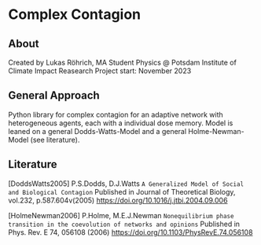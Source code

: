 # Complex Contagion



## About

Created by Lukas Röhrich, MA Student Physics @ Potsdam Institute of Climate Impact Reasearch
    Project start: November 2023

## General Approach

Python library for complex contagion for an adaptive network with heterogeneous agents, each with a individual
dose memory. Model is leaned on a general Dodds-Watts-Model and a general Holme-Newman-Model (see literature).

## Literature

[DoddsWatts2005] P.S.Dodds, D.J.Watts
    `A Generalized Model of Social and Biological Contagion`
    Published in Journal of Theoretical Biology, vol.232, p.587.604v(2005)
    https://doi.org/10.1016/j.jtbi.2004.09.006

[HolmeNewman2006] P.Holme, M.E.J.Newman
    `Nonequilibrium phase transition in the coevolution of networks and opinions`
    Published in Phys. Rev. E 74, 056108 (2006)
    https://doi.org/10.1103/PhysRevE.74.056108